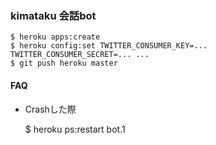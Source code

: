### kimataku 会話bot ###

    $ heroku apps:create
    $ heroku config:set TWITTER_CONSUMER_KEY=... TWITTER_CONSUMER_SECRET=... ...
    $ git push heroku master
#### FAQ

* Crashした際

    $ heroku ps:restart bot.1

